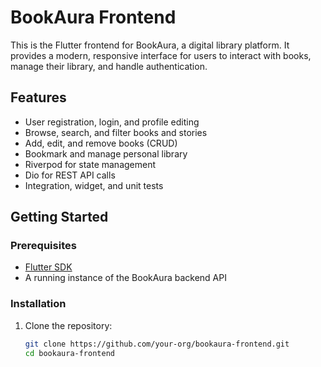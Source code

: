 # BookAura Frontend

This is the Flutter frontend for BookAura, a digital library platform. It provides a modern, responsive interface for users to interact with books, manage their library, and handle authentication.

## Features

- User registration, login, and profile editing
- Browse, search, and filter books and stories
- Add, edit, and remove books (CRUD)
- Bookmark and manage personal library
- Riverpod for state management
- Dio for REST API calls
- Integration, widget, and unit tests

## Getting Started

### Prerequisites

- [Flutter SDK](https://flutter.dev/docs/get-started/install)
- A running instance of the BookAura backend API

### Installation

1. Clone the repository:
   ```sh
   git clone https://github.com/your-org/bookaura-frontend.git
   cd bookaura-frontend
